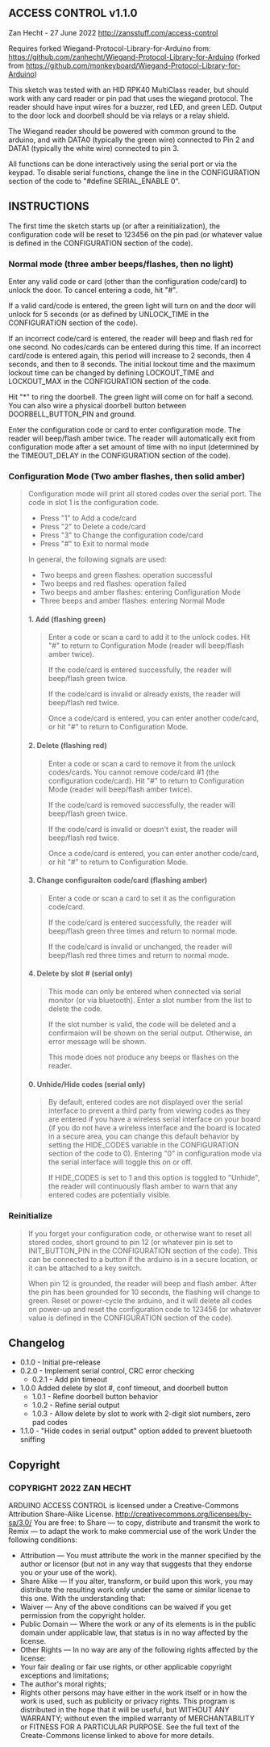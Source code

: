 ## ACCESS CONTROL v1.1.0
Zan Hecht - 27 June 2022
http://zansstuff.com/access-control

Requires forked Wiegand-Protocol-Library-for-Arduino from:
https://github.com/zanhecht/Wiegand-Protocol-Library-for-Arduino
(forked from https://github.com/monkeyboard/Wiegand-Protocol-Library-for-Arduino)

This sketch was tested with an HID RPK40 MultiClass reader, but should work
with any card reader or pin pad that uses the wiegand protocol. The reader
should have input wires for a buzzer, red LED, and green LED. Output to the
door lock and doorbell should be via relays or a relay shield.

The Wiegand reader should be powered with common ground to the arduino, and
with DATA0 (typically the green wire) connected to Pin 2 and DATA1 (typically
the white wire) connected to pin 3.

All functions can be done interactively using the serial port or via the
keypad. To disable serial functions, change the line in the CONFIGURATION
section of the code to "#define SERIAL_ENABLE 0".

INSTRUCTIONS
------------

The first time the sketch starts up (or after a reinitialization), the
configuration code will be reset to 123456 on the pin pad (or whatever value
is defined in the CONFIGURATION section of the code).

### Normal mode (three amber beeps/flashes, then no light)
Enter any valid code or card (other than the configuration code/card) to
unlock the door. To cancel entering a code, hit "#".

If a valid card/code is entered, the green light will turn on and the door
will unlock for 5 seconds (or as defined by UNLOCK_TIME in the CONFIGURATION
section of the code).

If an incorrect code/card is entered, the reader will beep and flash red for
one second. No codes/cards can be entered during this time. If an incorrect
card/code is entered again, this period will increase to 2 seconds, then 4
seconds, and then to 8 seconds. The initial lockout time and the maximum
lockout time can be changed by defining LOCKOUT_TIME and LOCKOUT_MAX in the
CONFIGURATION section of the code.

Hit "*" to ring the doorbell. The green light will come on for half a second.
You can also wire a physical doorbell button between DOORBELL_BUTTON_PIN and
ground.

Enter the configuration code or card to enter configuration mode. The reader
will beep/flash amber twice. The reader will automatically exit from
configuration mode after a set amount of time with no input (determined by the
TIMEOUT_DELAY in the CONFIGURATION section of the code).

### Configuration Mode (Two amber flashes, then solid amber)

> Configuration mode will print all stored codes over the serial port.
> The code in slot 1 is the configuration code.
> 
> * Press "1" to Add a code/card
> * Press "2" to Delete a code/card
> * Press "3" to Change the configuration code/card
> * Press "#" to Exit to normal mode
> 
> In general, the following signals are used:
> * Two beeps and green flashes: operation successful
> * Two beeps and red flashes: operation failed
> * Two beeps and amber flashes: entering Configuration Mode
> * Three beeps and amber flashes: entering Normal Mode
> 
> #### 1. Add (flashing green)
>
> > Enter a code or scan a card to add it to the unlock codes. Hit "#" to
> > return to Configuration Mode (reader will beep/flash amber twice).
> > 
> > If the code/card is entered successfully, the reader will beep/flash green
> > twice.
> >
> > If the code/card is invalid or already exists, the reader will beep/flash
> > red twice.
> > 
> > Once a code/card is entered, you can enter another code/card, or hit "#"
> > to return to Configuration Mode.
> 
> #### 2. Delete (flashing red)
> 
> > Enter a code or scan a card to remove it from the unlock codes/cards. You
> > cannot remove code/card #1 (the configuration code/card). Hit "#" to
> > return to Configuration Mode (reader will beep/flash amber twice).
> > 
> > If the code/card is removed successfully, the reader will beep/flash green
> > twice.
> > 
> > If the code/card is invalid or doesn't exist, the reader will beep/flash
> > red twice.
> > 
> > Once a code/card is entered, you can enter another code/card, or hit "#"
> > to return to Configuration Mode.
> 
> #### 3. Change configuraiton code/card (flashing amber)
>
> > Enter a code or scan a card to set it as the configuration code/card.
> > 
> > If the code/card is entered successfully, the reader will beep/flash green
> > three times and return to normal mode.
> >
> > If the code/card is invalid or unchanged, the reader will beep/flash red
> > three times and return to normal mode.
>
> #### 4. Delete by slot # (serial only)
>
> > This mode can only be entered when connected via serial monitor (or via
> > bluetooth). Enter a slot number from the list to delete the code.
> > 
> > If the slot number is valid, the code will be deleted and a confirmaion
> > will be shown on the serial output. Otherwise, an error message will be
> > shown.
> >
> > This mode does not produce any beeps or flashes on the reader.
>
> #### 0. Unhide/Hide codes (serial only)
>
> > By default, entered codes are not displayed over the serial interface to
> > prevent a third party from viewing codes as they are entered if you have a
> > wireless serial interface on your board (if you do not have a wireless
> > interface and the board is located in a secure area, you can change this
> > default behavior by setting the HIDE_CODES variable in the CONFIGURATION
> > section of the code to 0). Entering "0" in configuration mode via the
> > serial interface will toggle this on or off.
> >
> > If HIDE_CODES is set to 1 and this option is toggled to "Unhide", the
> > reader will continuously flash amber to warn that any entered codes are
> > potentially visible.

### Reinitialize
 
> If you forget your configuration code, or otherwise want to reset all stored
> codes, short ground to pin 12 (or whatever pin is set to INIT_BUTTON_PIN in
> the CONFIGURATION section of the code). This can be connected to a button if
> the arduino is in a secure location, or it can be attached to a key switch.
> 
> When pin 12 is grounded, the reader will beep and flash amber. After the pin
> has been grounded for 10 seconds, the flashing will change to green. Reset
> or power-cycle the arduino, and it will delete all codes on power-up and
> reset the configuration code to 123456 (or whatever value is defined in the
> CONFIGURATION section of the code).

Changelog
---------

* 0.1.0 - Initial pre-release
* 0.2.0 - Implement serial control, CRC error checking
   * 0.2.1 - Add pin timeout
* 1.0.0 Added delete by slot #, conf timeout, and doorbell button
   * 1.0.1 - Refine doorbell button behavior
   * 1.0.2 - Refine serial output
   * 1.0.3 - Allow delete by slot to work with 2-digit slot numbers, zero pad codes
* 1.1.0 - "Hide codes in serial output" option added to prevent bluetooth sniffing

Copyright
---------
### COPYRIGHT 2022 ZAN HECHT
ARDUINO ACCESS CONTROL is licensed under a
Creative-Commons Attribution Share-Alike License.
http://creativecommons.org/licenses/by-sa/3.0/
You are free:
to Share — to copy, distribute and transmit the work
to Remix — to adapt the work
to make commercial use of the work
Under the following conditions:
* Attribution — You must attribute the work in the manner specified by the
author or licensor (but not in any way that suggests that they endorse you or
your use of the work).
* Share Alike — If you alter, transform, or build upon this work, you may
distribute the resulting work only under the same or similar license to this
one.
With the understanding that:
* Waiver — Any of the above conditions can be waived if you get permission
from the copyright holder.
* Public Domain — Where the work or any of its elements is in the public
domain under applicable law, that status is in no way affected by the license.
* Other Rights — In no way are any of the following rights affected by the
license:
* Your fair dealing or fair use rights, or other applicable copyright
exceptions and limitations;
* The author's moral rights;
* Rights other persons may have either in the work itself or in how the work
is used, such as publicity or privacy rights.
This program is distributed in the hope that it will be useful, but WITHOUT
ANY WARRANTY; without even the implied warranty of MERCHANTABILITY or FITNESS
FOR A PARTICULAR PURPOSE. See the full text of the Create-Commons license
linked to above for more details.

